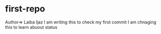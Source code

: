 # first-repo

Author=> Laiba Ijaz
I am writing this to check my first commit
I am chnaging this to learn abuout status
